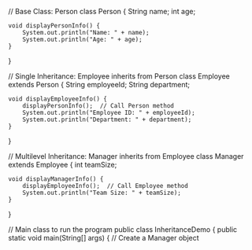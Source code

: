 
// Base Class: Person
class Person {
    String name;
    int age;

    void displayPersonInfo() {
        System.out.println("Name: " + name);
        System.out.println("Age: " + age);
    }
}

// Single Inheritance: Employee inherits from Person
class Employee extends Person {
    String employeeId;
    String department;

    void displayEmployeeInfo() {
        displayPersonInfo();  // Call Person method
        System.out.println("Employee ID: " + employeeId);
        System.out.println("Department: " + department);
    }
}

// Multilevel Inheritance: Manager inherits from Employee
class Manager extends Employee {
    int teamSize;

    void displayManagerInfo() {
        displayEmployeeInfo();  // Call Employee method
        System.out.println("Team Size: " + teamSize);
    }
}

// Main class to run the program
public class InheritanceDemo {
    public static void main(String[] args) {
        // Create a Manager object